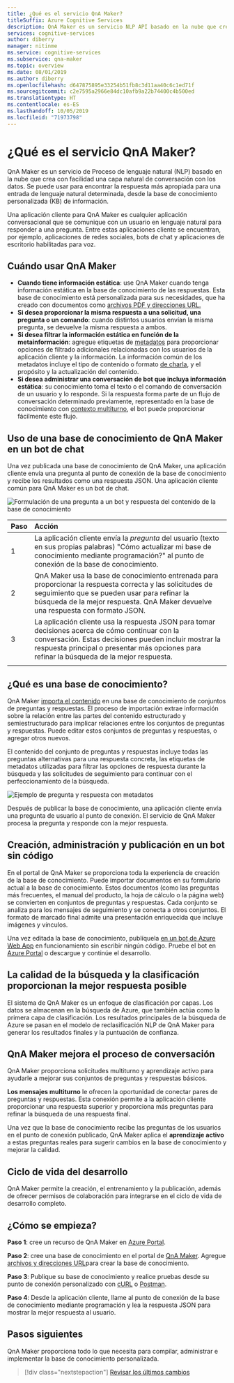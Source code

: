 ```yaml
---
title: ¿Qué es el servicio QnA Maker?
titleSuffix: Azure Cognitive Services
description: QnA Maker es un servicio NLP API basado en la nube que crea con facilidad una capa natural de conversación con los datos. Se puede usar para encontrar la respuesta más apropiada para una entrada de lenguaje natural determinada, desde la base de conocimiento personalizada (KB) de información.
services: cognitive-services
author: diberry
manager: nitinme
ms.service: cognitive-services
ms.subservice: qna-maker
ms.topic: overview
ms.date: 08/01/2019
ms.author: diberry
ms.openlocfilehash: d647875895e33254b51fb8c3d11aa40c6c1ed71f
ms.sourcegitcommit: c2e7595a2966e84dc10afb9a22b74400c4b500ed
ms.translationtype: HT
ms.contentlocale: es-ES
ms.lasthandoff: 10/05/2019
ms.locfileid: "71973798"
---
```

# <a name="what-is-the-qna-maker-service"></a>¿Qué es el servicio QnA Maker?

QnA Maker es un servicio de Proceso de lenguaje natural (NLP) basado en la nube que crea con facilidad una capa natural de conversación con los datos. Se puede usar para encontrar la respuesta más apropiada para una entrada de lenguaje natural determinada, desde la base de conocimiento personalizada (KB) de información.

Una aplicación cliente para QnA Maker es cualquier aplicación conversacional que se comunique con un usuario en lenguaje natural para responder a una pregunta. Entre estas aplicaciones cliente se encuentran, por ejemplo, aplicaciones de redes sociales, bots de chat y aplicaciones de escritorio habilitadas para voz.

## <a name="when-to-use-qna-maker"></a>Cuándo usar QnA Maker

* **Cuando tiene información estática**: use QnA Maker cuando tenga información estática en la base de conocimiento de las respuestas. Esta base de conocimiento está personalizada para sus necesidades, que ha creado con documentos como [archivos PDF y direcciones URL.](../concepts/data-sources-supported.md)
* **Si desea proporcionar la misma respuesta a una solicitud, una pregunta o un comando**: cuando distintos usuarios envían la misma pregunta, se devuelve la misma respuesta a ambos. 
* **Si desea filtrar la información estática en función de la metainformación**: agregue etiquetas de [metadatos](../how-to/metadata-generateanswer-usage.md) para proporcionar opciones de filtrado adicionales relacionadas con los usuarios de la aplicación cliente y la información. La información común de los metadatos incluye el tipo de contenido o formato [de charla](../how-to/chit-chat-knowledge-base.md), y el propósito y la actualización del contenido.
* **Si desea administrar una conversación de bot que incluya información estática**: su conocimiento toma el texto o el comando de conversación de un usuario y lo responde. Si la respuesta forma parte de un flujo de conversación determinado previamente, representado en la base de conocimiento con [contexto multiturno](../how-to/multiturn-conversation.md), el bot puede proporcionar fácilmente este flujo.  

## <a name="use-qna-maker-knowledge-base-in-a-chat-bot"></a>Uso de una base de conocimiento de QnA Maker en un bot de chat

Una vez publicada una base de conocimiento de QnA Maker, una aplicación cliente envía una pregunta al punto de conexión de la base de conocimiento y recibe los resultados como una respuesta JSON. Una aplicación cliente común para QnA Maker es un bot de chat.

![Formulación de una pregunta a un bot y respuesta del contenido de la base de conocimiento](../media/qnamaker-overview-learnabout/bot-chat-with-qnamaker.png)

|Paso|Acción|
|:--|:--|
|1|La aplicación cliente envía la _pregunta_  del usuario (texto en sus propias palabras) "Cómo actualizar mi base de conocimiento mediante programación?" al punto de conexión de la base de conocimiento.|
|2|QnA Maker usa la base de conocimiento entrenada para proporcionar la respuesta correcta y las solicitudes de seguimiento que se pueden usar para refinar la búsqueda de la mejor respuesta. QnA Maker devuelve una respuesta con formato JSON.|
|3|La aplicación cliente usa la respuesta JSON para tomar decisiones acerca de cómo continuar con la conversación. Estas decisiones pueden incluir mostrar la respuesta principal o presentar más opciones para refinar la búsqueda de la mejor respuesta. |
|||

## <a name="what-is-a-knowledge-base"></a>¿Qué es una base de conocimiento? 

QnA Maker [importa el contenido](../concepts/data-sources-supported.md) en una base de conocimiento de conjuntos de preguntas y respuestas. El proceso de importación extrae información sobre la relación entre las partes del contenido estructurado y semiestructurado para implicar relaciones entre los conjuntos de preguntas y respuestas. Puede editar estos conjuntos de preguntas y respuestas, o agregar otros nuevos.  

El contenido del conjunto de preguntas y respuestas incluye todas las preguntas alternativas para una respuesta concreta, las etiquetas de metadatos utilizadas para filtrar las opciones de respuesta durante la búsqueda y las solicitudes de seguimiento para continuar con el perfeccionamiento de la búsqueda.

![Ejemplo de pregunta y respuesta con metadatos](../media/qnamaker-overview-learnabout/example-question-and-answer-with-metadata.png)

Después de publicar la base de conocimiento, una aplicación cliente envía una pregunta de usuario al punto de conexión. El servicio de QnA Maker procesa la pregunta y responde con la mejor respuesta. 

## <a name="create-manage-and-publish-to-a-bot-without-code"></a>Creación, administración y publicación en un bot sin código

En el portal de QnA Maker se proporciona toda la experiencia de creación de la base de conocimiento. Puede importar documentos en su formulario actual a la base de conocimiento. Estos documentos (como las preguntas más frecuentes, el manual del producto, la hoja de cálculo o la página web) se convierten en conjuntos de preguntas y respuestas. Cada conjunto se analiza para los mensajes de seguimiento y se conecta a otros conjuntos. El formato de marcado final admite una presentación enriquecida que incluye imágenes y vínculos. 

Una vez editada la base de conocimiento, publíquela [en un bot de Azure Web App](https://azure.microsoft.com/services/bot-service/) en funcionamiento sin escribir ningún código. Pruebe el bot en [Azure Portal](https://portal.azure.com) o descargue y continúe el desarrollo. 

## <a name="search-quality-and-ranking-provides-the-best-possible-answer"></a>La calidad de la búsqueda y la clasificación proporcionan la mejor respuesta posible

El sistema de QnA Maker es un enfoque de clasificación por capas. Los datos se almacenan en la búsqueda de Azure, que también actúa como la primera capa de clasificación. Los resultados principales de la búsqueda de Azure se pasan en el modelo de reclasificación NLP de QnA Maker para generar los resultados finales y la puntuación de confianza.

## <a name="qna-maker-improves-the-conversation-process"></a>QnA Maker mejora el proceso de conversación

QnA Maker proporciona solicitudes multiturno y aprendizaje activo para ayudarle a mejorar sus conjuntos de preguntas y respuestas básicos. 

**Los mensajes multiturno** le ofrecen la oportunidad de conectar pares de preguntas y respuestas. Esta conexión permite a la aplicación cliente proporcionar una respuesta superior y proporciona más preguntas para refinar la búsqueda de una respuesta final. 

Una vez que la base de conocimiento recibe las preguntas de los usuarios en el punto de conexión publicado, QnA Maker aplica el **aprendizaje activo** a estas preguntas reales para sugerir cambios en la base de conocimiento y mejorar la calidad. 

## <a name="development-lifecycle"></a>Ciclo de vida del desarrollo

QnA Maker permite la creación, el entrenamiento y la publicación, además de ofrecer permisos de colaboración para integrarse en el ciclo de vida de desarrollo completo. 

## <a name="how-do-i-start"></a>¿Cómo se empieza?

**Paso 1**: cree un recurso de QnA Maker en [Azure Portal](https://portal.azure.com). 

**Paso 2**: cree una base de conocimiento en el portal de [QnA Maker](https://www.qnamaker.ai). Agregue [archivos y direcciones URL](../concepts/data-sources-supported.md)para crear la base de conocimiento.  

**Paso 3**: Publique su base de conocimiento y realice pruebas desde su punto de conexión personalizado con [cURL](../quickstarts/get-answer-from-kb-using-curl.md) o [Postman](../quickstarts/get-answer-from-kb-using-postman.md). 

**Paso 4**: Desde la aplicación cliente, llame al punto de conexión de la base de conocimiento mediante programación y lea la respuesta JSON para mostrar la mejor respuesta al usuario.  

## <a name="next-steps"></a>Pasos siguientes
QnA Maker proporciona todo lo que necesita para compilar, administrar e implementar la base de conocimiento personalizada. 

> [!div class="nextstepaction"]
> [Revisar los últimos cambios](../whats-new.md)
